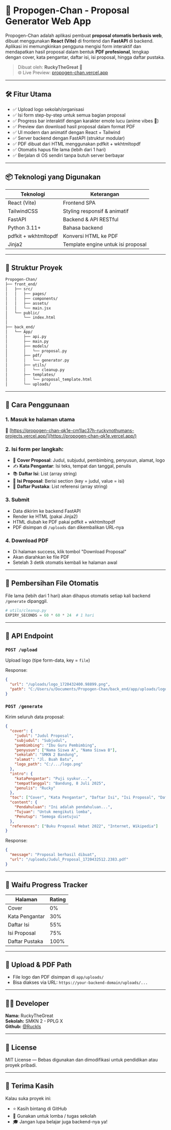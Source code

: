 
# 📄 Propogen-Chan - Proposal Generator Web App

Propogen-Chan adalah aplikasi pembuat **proposal otomatis berbasis web**, dibuat menggunakan **React (Vite)** di frontend dan **FastAPI** di backend. Aplikasi ini memungkinkan pengguna mengisi form interaktif dan mendapatkan hasil proposal dalam bentuk **PDF profesional**, lengkap dengan cover, kata pengantar, daftar isi, isi proposal, hingga daftar pustaka.

> Dibuat oleh: **RuckyTheGreat** 🚀  
> 🌐 Live Preview: [propogen-chan.vercel.app](https://propogen-chan-qk1e.vercel.app/)

---

## 🛠️ Fitur Utama

- ✅ Upload logo sekolah/organisasi
- ✅ Isi form step-by-step untuk semua bagian proposal
- ✅ Progress bar interaktif dengan karakter emote lucu (anime vibes 🥺)
- ✅ Preview dan download hasil proposal dalam format PDF
- ✅ UI modern dan animatif dengan React + Tailwind
- ✅ Server backend dengan FastAPI (struktur modular)
- ✅ PDF dibuat dari HTML menggunakan pdfkit + wkhtmltopdf
- ✅ Otomatis hapus file lama (lebih dari 1 hari)
- ✅ Berjalan di OS sendiri tanpa butuh server berbayar

---

## 📦 Teknologi yang Digunakan

| Teknologi     | Keterangan                         |
|---------------|-------------------------------------|
| React (Vite)  | Frontend SPA                        |
| TailwindCSS   | Styling responsif & animatif        |
| FastAPI       | Backend & API RESTful              |
| Python 3.11+  | Bahasa backend                      |
| pdfkit + wkhtmltopdf | Konversi HTML ke PDF        |
| Jinja2        | Template engine untuk isi proposal  |

---

## 📁 Struktur Proyek

```bash
Propogen-Chan/
├── front_end/
│   ├── src/
│   │   ├── pages/
│   │   ├── components/
│   │   ├── assets/
│   │   └── main.jsx
│   └── public/
│       └── index.html
│
├── back_end/
│   └── App/
│       ├── api.py
│       ├── main.py
│       ├── models/
│       │   └── proposal.py
│       ├── pdf/
│       │   └── generator.py
│       ├── utils/
│       │   └── cleanup.py
│       ├── templates/
│       │   └── proposal_template.html
│       └── uploads/
```

---

## 🚀 Cara Penggunaan

### 1. Masuk ke halaman utama

📍 [https://propogen-chan-qk1e-cm1lac37h-ruckynothumans-projects.vercel.app/](https://propogen-chan-qk1e.vercel.app/)

### 2. Isi form per langkah:

- 📄 **Cover Proposal**: Judul, subjudul, pembimbing, penyusun, alamat, logo
- ✍️ **Kata Pengantar**: Isi teks, tempat dan tanggal, penulis
- 📚 **Daftar Isi**: List (array string)
- 📑 **Isi Proposal**: Berisi section (key = judul, value = isi)
- 📎 **Daftar Pustaka**: List referensi (array string)

### 3. Submit

- Data dikirim ke backend FastAPI
- Render ke HTML (pakai Jinja2)
- HTML diubah ke PDF pakai pdfkit + wkhtmltopdf
- PDF disimpan di `/uploads` dan dikembalikan URL-nya

### 4. Download PDF

- Di halaman success, klik tombol "Download Proposal"
- Akan diarahkan ke file PDF
- Setelah 3 detik otomatis kembali ke halaman awal

---

## 🧹 Pembersihan File Otomatis

File lama (lebih dari 1 hari) akan dihapus otomatis setiap kali backend `/generate` dipanggil.

```py
# utils/cleanup.py
EXPIRY_SECONDS = 60 * 60 * 24  # 1 hari
```

---

## 🧠 API Endpoint

### `POST /upload`

Upload logo (tipe form-data, key = `file`)

Response:
```json
{
  "url": "/uploads/logo_1720432400.98899.png",
  "path": "C:/Users/u/Documents/Propogen-Chan/back_end/app/uploads/logo_1720432400.98899.png"
}
```

### `POST /generate`

Kirim seluruh data proposal:

```json
{
  "cover": {
    "judul": "Judul Proposal",
    "subjudul": "Subjudul",
    "pembimbing": "Ibu Guru Pembimbing",
    "penyusun": ["Nama Siswa A", "Nama Siswa B"],
    "sekolah": "SMKN 2 Bandung",
    "alamat": "Jl. Buah Batu",
    "logo_path": "C:/.../logo.png"
  },
  "intro": {
    "kataPengantar": "Puji syukur...",
    "tempatTanggal": "Bandung, 8 Juli 2025",
    "penulis": "Rucky"
  },
  "toc": ["Cover", "Kata Pengantar", "Daftar Isi", "Isi Proposal", "Daftar Pustaka"],
  "content": {
    "Pendahuluan": "Ini adalah pendahuluan...",
    "Tujuan": "Untuk mengikuti lomba",
    "Penutup": "Semoga disetujui"
  },
  "references": ["Buku Proposal Hebat 2022", "Internet, Wikipedia"]
}
```

Response:
```json
{
  "message": "Proposal berhasil dibuat",
  "url": "/uploads/Judul_Proposal_1720432512.2383.pdf"
}
```

---

## 🎨 Waifu Progress Tracker

| Halaman           | Rating |
|-------------------|--------|
| Cover             | 0%     |
| Kata Pengantar    | 30%    |
| Daftar Isi        | 55%    |
| Isi Proposal      | 75%    |
| Daftar Pustaka    | 100%   |

---

## 📁 Upload & PDF Path

- File logo dan PDF disimpan di `app/uploads/`
- Bisa diakses via URL: `https://your-backend-domain/uploads/...`

---

## 👨‍💻 Developer

**Nama:** RuckyTheGreat  
**Sekolah:** SMKN 2 - PPLG X  
**Github:** [@RuckIs](https://github.com/RuckIs)

---

## 📃 License

MIT License — Bebas digunakan dan dimodifikasi untuk pendidikan atau proyek pribadi.

---

## 🙌 Terima Kasih

Kalau suka proyek ini:
- ⭐ Kasih bintang di GitHub
- 💬 Gunakan untuk lomba / tugas sekolah
- 🎓 Jangan lupa belajar juga backend-nya ya!
